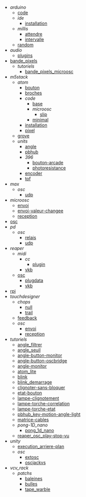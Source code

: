 - *arduino*
  - [code](/arduino/code/README.md)
  - *ide*
    - [installation](/arduino/ide/installation.md)
  - *millis*
    - [attendre](/arduino/millis/attendre.md)
    - [intervalle](/arduino/millis/intervalle.md)
  - [random](/arduino/random/README.md)
- *audio*
  - [plugins](/audio/plugins/README.md)
- [bande_pixels](/bande_pixels/README.md)
  - *tutoriels*
    - [bande_pixels_microosc](/bande_pixels/tutoriels/bande_pixels_microosc/README.md)
- *m5stack*
  - *atom*
    - [bouton](/m5stack/atom/bouton/README.md)
    - [broches](/m5stack/atom/broches/README.md)
    - *code*
      - [base](/m5stack/atom/code/base/README.md)
      - *microosc*
        - [slip](/m5stack/atom/code/microosc/slip/README.md)
      - [minimal](/m5stack/atom/code/minimal/README.md)
    - [installation](/m5stack/atom/installation/README.md)
    - [pixel](/m5stack/atom/pixel/README.md)
  - [grove](/m5stack/grove/README.md)
  - *units*
    - [angle](/m5stack/units/angle.md)
    - [pbhub](/m5stack/units/pbhub.md)
    - *396*
      - [bouton-arcade](/m5stack/units/396/bouton-arcade/README.md)
      - [photoresistance](/m5stack/units/396/photoresistance/README.md)
    - [encoder](/m5stack/units/encoder/README.md)
    - [tof](/m5stack/units/tof/README.md)
- *max*
  - *osc*
    - [udp](/max/osc/udp/README.md)
- *microosc*
  - [envoi](/microosc/envoi.md)
  - [envoi-valeur-changee](/microosc/envoi-valeur-changee.md)
  - [reception](/microosc/reception.md)
- [osc](/osc/README.md)
- *pd*
  - *osc*
    - [relais](/pd/osc/relais/README.md)
    - [udp](/pd/osc/udp/README.md)
- *reaper*
  - *midi*
    - *cc*
      - [plugin](/reaper/midi/cc/plugin/README.md)
    - [vkb](/reaper/midi/vkb/README.md)
  - [osc](/reaper/osc/README.md)
    - [plugdata](/reaper/osc/plugdata/README.md)
    - [vkb](/reaper/osc/vkb/README.md)
- [rpi](/rpi/README.md)
- *touchdesigner*
  - *chops*
    - [null](/touchdesigner/chops/null/README.md)
    - [trail](/touchdesigner/chops/trail/README.md)
  - [feedback](/touchdesigner/feedback/README.md)
  - *osc*
    - [envoi](/touchdesigner/osc/envoi/README.md)
    - [reception](/touchdesigner/osc/reception/README.md)
- *tutoriels*
  - [angle_filtrer](/tutoriels/angle_filtrer.md)
  - [angle_seuil](/tutoriels/angle_seuil.md)
  - [angle-button-monitor](/tutoriels/angle-button-monitor.md)
  - [angle-button-oscbridge](/tutoriels/angle-button-oscbridge.md)
  - [angle-monitor](/tutoriels/angle-monitor.md)
  - [atom_lite](/tutoriels/atom_lite.md)
  - [blink](/tutoriels/blink.md)
  - [blink_demarrage](/tutoriels/blink_demarrage.md)
  - [clignoter-sans-bloquer](/tutoriels/clignoter-sans-bloquer.md)
  - [etat-bouton](/tutoriels/etat-bouton.md)
  - [lampe-clignotement](/tutoriels/lampe-clignotement.md)
  - [lampe-torche-correlation](/tutoriels/lampe-torche-correlation.md)
  - [lampe-torche-etat](/tutoriels/lampe-torche-etat.md)
  - [pbhub_key-motion-angle-light](/tutoriels/pbhub_key-motion-angle-light.md)
  - [matrice-cables](/tutoriels/matrice-cables/README.md)
  - *pong-1D_nano*
    - [pong_1d_nano](/tutoriels/pong-1D_nano/pong_1d_nano.md)
  - [reaper_osc_play-stop-vu](/tutoriels/reaper_osc_play-stop-vu/README.md)
- *unity*
  - [execution_arriere-plan](/unity/execution_arriere-plan/README.md)
  - *osc*
    - [extosc](/unity/osc/extosc/README.md)
    - [oscjackvs](/unity/osc/oscjackvs/README.md)
- *vcv_rack*
  - *patchs*
    - [baleines](/vcv_rack/patchs/baleines/README.md)
    - [bulles](/vcv_rack/patchs/bulles/README.md)
    - [tape_warble](/vcv_rack/patchs/tape_warble/README.md)

